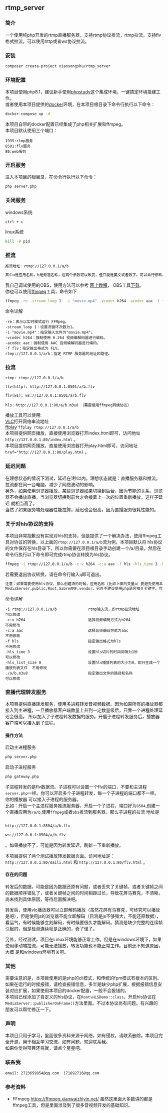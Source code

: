 ##  rtmp_server

### 简介
 一个使用纯php开发的rtmp直播服务器，支持rtmp协议推流，rtmp拉流，支持flv格式拉流，可以使用http或者ws协议拉流。<br>

### 安装
```bash 
composer create-project xiaosongshu/rtmp_server
```

### 环境配置
本项目使用php8.1，建议新手使用<a href = "https://www.xp.cn/">phpstudy</a>这个集成环境，一键搞定环境搭建工作。<br>
或者使用本项目提供的<a href = "https://www.docker.com/">docker</a>环境，在本项目根目录下命令行执行以下命令：
```bash 
docker-compose up -d
```
本项目自带的docker配置已经集成了php相关扩展和ffmpeg。<br>
本项目默认使用三个端口：
```text
1935:rtmp服务
8501:flv服务
80:web服务
```
### 开启服务
进入本项目的根目录，在命令行执行以下命令：
```bash 
php server.php
```
### 关闭服务
windows系统 
```bash 
ctrl + c 
```
linux系统
```bash 
kill -9 pid
```
### 推流

```txt 
推流地址：rtmp://127.0.0.1/a/b

其中a是应用名称，b是频道名称，这两个参数可以改变，但只能是英文或者数字。可以自行修改。
```
我自己调试使用的OBS，使用方法可以参考
<a href="https://www.tencentcloud.com/zh/document/product/267/31569">网上教程</a>，
OBS工具<a href ="https://obsproject.com/">下载</a>。<br>
你也可以使用<a href="https://ffmpeg.org/">ffmpeg</a>工具，命令如下
```bash 
ffmpeg -re -stream_loop 1  -i "movie.mp4" -vcodec h264 -acodec aac -f flv rtmp://127.0.0.1/a/b
```
命令详解
```text
-re：表示以实时模式运行 FFMpeg。
-stream_loop 1：设置流循环次数为1。
-i "movie.mp4"：指定输入文件为"movie.mp4"。
-vcodec h264：强制使用 H.264 视频编解码器进行编码。
-acodec aac：强制使用 AAC 音频编解码器进行编码。
-f flv：指定输出格式为 FLV。
rtmp://127.0.0.1/a/b：指定 RTMP 服务器的地址和路径。
```

### 拉流
```text
rtmp: rtmp://127.0.0.1/a/b

flv(http): http://127.0.0.1:8501/a/b.flv

flv(ws): ws://127.0.0.1:8501/a/b.flv

hls：http://127.0.0.1:80/a/b.m3u8 （需要使用ffmpeg转换协议）
```
播放工具可以使用:<br>
<a href="https://get.videolan.org/vlc/3.0.20/win64/vlc-3.0.20-win64.exe">VLC</a>打开网络串流地址<br>
<a href="https://ffmpeg.org/">ffplay</a> ``` ffplay rtmp://127.0.0.1/a/b ```<br>
本项目提供网页播放，直接使用浏览器打开index.html即可，访问地址 `http://127.0.0.1:80/index.html` 。<br>
本项目提供网页播放，直接使用浏览器打开play.html即可，访问地址 `href="http://127.0.0.1:80/play.html` 。<br>

### 延迟问题

在理想状态的情况下测试，延迟在1秒以内。理想状态就是：直播服务器和推流，拉流都在同一台电脑，减少了网络波动的影响。<br>
另外，如果使用浏览器播放，某些浏览器如果切换到后台，因为节能的关系，浏览器不会播放直播，当浏览器切换到前台才会接着上一次的位置重新播放，这样子延迟
就相当高了。<br>
当然了如果服务端处理器性能拉胯，延迟也会很高，因为直播服务很耗性能的。

### 关于对hls协议的支持

本项目非常抱歉没有实现对hls的支持，但是提供了一个解决办法，使用ffmpeg工具对协议的转换，以上面的`rtmp://127.0.0.1/a/b`流为例，本项目默认将
hls协议的文件保存在hls目录下，所以你需要在项目根目录手动创建一个/a/目录。然后在命令行执行以下命令即可完成rtmp协议转换为hls协议。
```bash 
ffmpeg -i rtmp://127.0.0.1/a/b -c:v h264 -c:a aac -f hls -hls_time 3 -hls_list_size 0   ./a/b.m3u8
```
若需要退出协议转换，请在命令行输入`q`即可退出。
```ps
注意：如果需要使用hls协议，那么创建流的时候，应用名称（比如上面的变量a）要避免使用本项目的目录，否则会污染项目。需要避开的关键字如下所示：
MediaServer,public,Root,SabreAMF,vendor。另外不建议使用php语言相关关键字，可能后期拓展会用到。
```

命令详解

```text
-i rtmp://127.0.0.1/a/b              rtmp输入流，即rtmp拉流地址                     可以修改
-c:v h264                            选择视频编码方式为h264                         不用修改
-c:a aac                             选择音频编码方式为aac                          不用修改
-f hls                               指定输出格式为hls                             不用修改
-hls_time 3                          设置hls切片的时间间隔为1秒                      可以修改
-hls_list_size 0                     设置hls播放列表的大小为0，即只生成一个播放列表文件  不用修改
./a/b.m3u8                           指定输出文件的路径和名称                        可以修改
```



### 直播代理转发服务
本项目提供直播转发服务，使用多进程转发音视频数据。因为如果所有的播放器都接入到主进程，一旦播放器客户端数量上升到一定数量级后，只靠一个进程处理延迟会很高。
所以加入了子进程转发数据的服务。开启子进程转发服务后，播放器客户端可以接入到子进程。<br>
#### 操作方法
启动主进程服务
```bash 
php server.php
```
启动子进程服务
```bash 
php gateway.php
```
子进程转发的是flv数据流。子进程可以设置一个flv的端口，不要和主进程`server.php`一样。你可以开启多个子进程转发，每一个子进程的端口都不一样。你的播放器
可以接入子进程的服务器。<br>
比如：开启一个主进程服务推流服务器，开启一个子进程，端口好为`8504`,创建一个直播应用为`/a/b`,使用`ffmpeg`或者`obs`推流到服务器。那么子进程的拉流
地址是
```bash 

http://127.0.0.1:8504/a/b.flv

ws://127.0.0.1:8504/a/b.flv

```
。如果播放不了，可能是因为转发延迟，刷新一下重新播放。<br>

本项目提供了两个测试播放转发数据页面。访问地址是：`http://127.0.0.1:80/daili.html` 和 `http://127.0.0.1:80/flv.html` 。

#### 存在的问题

转发后的数据，可能是因为数据还原有问题，或者丢失了关键帧，或者关键帧之间的数据顺序错乱了，或者关键帧之间的时间相距过长，导致花屏马赛克，不清晰。
尚未找到具体原因，等待后面解决吧。<br>

转发后，使用vlc播放器可以立即解码播放（虽然花屏有马赛克，可终究可以播放是吧），但是使用js的浏览器不能立即解码（目测是js不够强大，不能还原数据），
看运气，有时候能够立刻解码，有时候要很久才能解码。猜测是缺少完整的连续帧引起的，但是检测连续帧是正确的，奇了怪了。<br>

另外，经过测试，项目在Linux环境能够正常工作。但是在windows环境下，如果使用移动端拉流，可能无法播放，转发功能也不能正常工作。目前还不知道原因，大概
是和windows环境有关吧。<br>

### 其他

需要注意的是，本项目使用的是php的cli模式，和传统的fpm模式有根本的区别。
如果在运行的时候报错，请检查报错信息，多半是缺少php扩展，根据报错信息安装对应扩展，如果使用本项目的docker配置，一般不会报错的。<br>
本项目已经添加了自定义的hls协议，在`Root\HLSDemo::class`，开启hls协议在`MediaServer::publisherOnFrame()`方法里面。不过本协议尚有问题。有兴趣的
朋友可以帮忙修正一下。

### 声明

本项目只用于学习，里面很多资料来源于网络，如有侵权，请联系删除。本项目完全开源，用于相互学习交流，如有问题，欢迎联系我。<br>
如果你觉得项目还将就，请点个星星吧。

### 联系我
```txt
email: 2723659854@qq.com  171892716@qq.com
```
### 参考资料

- FFmpeg https://ffmpeg.xianwaizhiyin.net/
  虽然这里面大多数讲的都是ffmpeg工具，但是里面涉及到了很多音视频开发的基础知识。


 

 
 

 
 
 
 